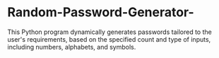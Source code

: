 # Random-Password-Generator-

This Python program dynamically generates passwords tailored to the user's requirements, based on the specified count and type of inputs, including numbers, alphabets, and symbols.

